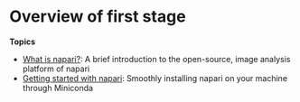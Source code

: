 # Overview of first stage

**Topics**

- [What is napari?](lesson1): A brief introduction to the open-source, image analysis platform of napari
- [Getting started with napari](lesson2): Smoothly installing napari on your machine through Miniconda
